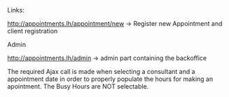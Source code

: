 Links:

http://appointments.lh/appointment/new -> Register new Appointment and client registration

Admin

http://appointments.lh/admin -> admin part containing the backoffice

The required Ajax call is made when selecting a consultant and a appointment date in order to properly populate the hours for making an apointment.
The Busy Hours are NOT selectable.


